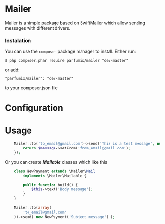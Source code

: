 # Mailer 

Mailer is a simple package based on SwiftMailer which allow sending messages with different drivers.

### Instalation
You can use the `composer` package manager to install. Either run:

    $ php composer.phar require parfumix/mailer "dev-master"

or add:

    "parfumix/mailer": "dev-master"

to your composer.json file

# Configuration

# Usage

```php
    Mailer::to('to_email@gmail.com')->send('This is a test message', null, function ($message) {
        return $message->setFrom('from_email@gmail.com');
    });
```

Or you can create ***Mailable*** classes which like this

```php
    class NewPayment extends \Mailer\Mail
        implements \Mailer\Mailable {

        public function build() {
            $this->text('Body message');
        }
    }
    
    Mailer::to(array(
        'to_email@gmail.com'
    ))->send( new NewPayment('Subject message') );

```


